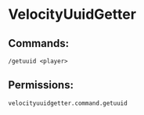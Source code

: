 # VelocityUuidGetter
## Commands:
``/getuuid <player>``
## Permissions:
``velocityuuidgetter.command.getuuid``